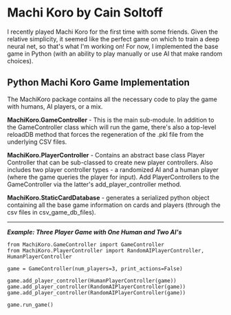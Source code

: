 # Machi Koro by Cain Soltoff

I recently played Machi Koro for the first time with some friends.  Given the relative simplicity, it seemed like the perfect game on which to train a deep neural net, so that's what I'm working on!  For now, I implemented the base game in Python (with an ability to play manually or use AI that make random choices).


<b>Python Machi Koro Game Implementation</b>
---

The MachiKoro package contains all the necessary code to play the game with humans, AI players, or a mix.

<b>MachiKoro.GameController</b> - This is the main sub-module.  In addition to the GameController class which will run the game,
                           there's also a top-level reloadDB method that forces the regeneration of the .pkl file from
                           the underlying CSV files.

<b>MachiKoro.PlayerController</b> - Contains an abstract base class Player Controller that can be sub-classed to create new player controllers.
                             Also includes two player controller types - a randomized AI and a human player (where the game queries the player for input).
                             Add PlayerControllers to the GameController via the latter's add_player_controller method.

<b>MachiKoro.StaticCardDatabase</b> - generates a serialized python object containing all the base game information on cards
                               and players (through the csv files in csv_game_db_files).


---
<b>*Example: Three Player Game with One Human and Two AI's*</b>




```
from MachiKoro.GameController import GameController
from MachiKoro.PlayerController import RandomAIPlayerController, HumanPlayerController

game = GameController(num_players=3, print_actions=False)

game.add_player_controller(HumanPlayerController(game))
game.add_player_controller(RandomAIPlayerController(game))
game.add_player_controller(RandomAIPlayerController(game))

game.run_game()

```
